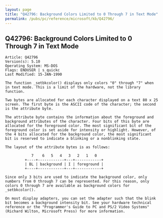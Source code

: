 ```yaml
---
layout: page
title: "Q42796: Background Colors Limited to 0 Through 7 in Text Mode"
permalink: /pubs/pc/reference/microsoft/kb/Q42796/
---
```


## Q42796: Background Colors Limited to 0 Through 7 in Text Mode

	Article: Q42796
	Version(s): 5.10
	Operating System: MS-DOS
	Flags: ENDUSER | s_quickc
	Last Modified: 15-JAN-1990
	
	The function _setbkcolor() displays only colors "0" through "7" when
	in text mode. This is a limit of the hardware, not the library
	function.
	
	Two bytes are allocated for each character displayed on a text 80 x 25
	screen. The first byte is the ASCII code of the character; the second
	is the attribute byte.
	
	The attribute byte contains the information about the foreground and
	background attributes of the character. Four bits of this byte are
	allocated for the foreground color. The most significant bit of the
	foreground color is set aside for intensity or highlight. However, of
	the 4 bits allocated for the background color, the most significant
	bit is reserved to indicate a blinking or a nonblinking state.
	
	The layout of the attribute bytes is as follows:
	
	            7    6   5   4   3   2   1   0
	         +----+------------+---+------------+
	         | BL | background | I | foreground |
	         +----+------------+---+------------+
	
	Since only 3 bits are used to indicate the background color, only
	numbers from 0 through 7 can be represented. For this reason, only
	colors 0 through 7 are available as background colors for
	_setbkcolor().
	
	On most display adapters, you can set the adapter such that the blink
	bit becomes a background intensity bit. See your hardware technical
	reference or the "Programmer's Guide to PC and PS/2 Video Systems"
	(Richard Wilton, Microsoft Press) for more information.
